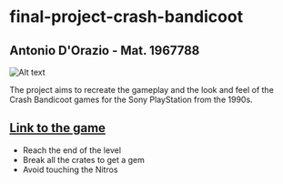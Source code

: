 # final-project-crash-bandicoot
## Antonio D'Orazio - Mat. 1967788

![Alt text](https://vignette.wikia.nocookie.net/youtubepoop/images/1/16/Crash_Bandicoot.png/revision/latest?cb=20171212125945 "Woah WOAH WOAH WOAH")

The project aims to recreate the gameplay and the look and feel of the Crash Bandicoot games for the Sony PlayStation from the 1990s.

## [Link to the game](https://sapienzainteractivegraphicscourse.github.io/final-project-crash-bandicoot/) 

- Reach the end of the level
- Break all the crates to get a gem
- Avoid touching the Nitros
